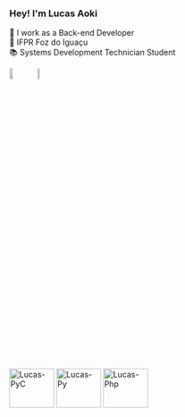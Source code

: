### Hey! I'm Lucas Aoki
🔭 I work as a Back-end Developer  
🏫 IFPR Foz do Iguaçu  
📚 Systems Development Technician Student  

<div style="display: flex; align-items: flex-start; margin-bottom: 500px;">
    <picture style="margin-right: 30px;">
        <source srcset="https://github-readme-stats.vercel.app/api?username=lucaseduaoki&show_icons=true&theme=midnight-purple" media="(prefers-color-scheme: dark)" />
        <source srcset="https://github-readme-stats.vercel.app/api?username=lucaseduaoki&show_icons=true" media="(prefers-color-scheme: light), (prefers-color-scheme: dark)" />
        <img width="55%" align="top" src="https://github-readme-stats.vercel.app/api?username=lucaseduaoki&show_icons=true" style="vertical-align: top;" />
    </picture>
    <a href="https://github.com/lucaseduaoki/github-readme-stats">
        <img width="45%" align="top" src="https://github-readme-stats.vercel.app/api/top-langs/?username=lucaseduaoki&layout=compact&theme=midnight-purple" style="vertical-align: top;" />
    </a>
</div>

<div style="display: inline_block;">
    <br>
    <img align="center" alt="Lucas-PyC" height="70" width="80" src="https://cdn.jsdelivr.net/gh/devicons/devicon@latest/icons/pycharm/pycharm-original.svg" />
    <img align="center" alt="Lucas-Py" height="70" width="80" src="https://cdn.jsdelivr.net/gh/devicons/devicon@latest/icons/python/python-original.svg" />
    <img align="center" alt="Lucas-Php" height="70" width="80" src="https://cdn.jsdelivr.net/gh/devicons/devicon@latest/icons/php/php-original.svg" />
</div>
